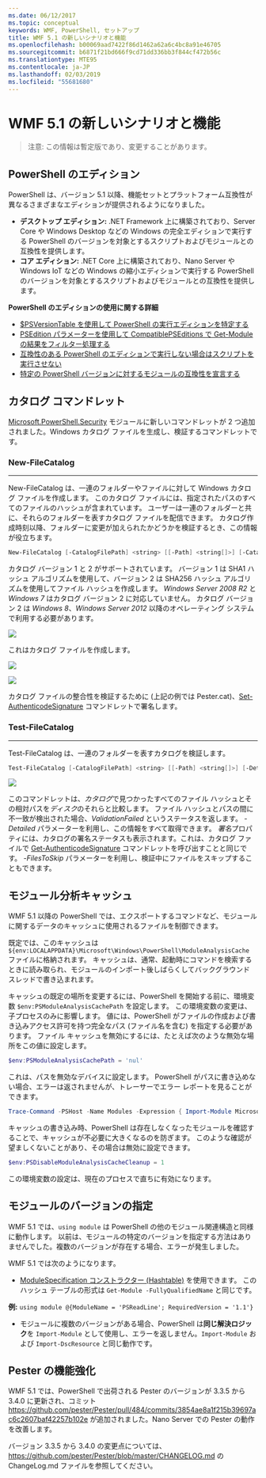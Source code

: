```yaml
---
ms.date: 06/12/2017
ms.topic: conceptual
keywords: WMF, PowerShell, セットアップ
title: WMF 5.1 の新しいシナリオと機能
ms.openlocfilehash: b00069aad7422f86d1462a62a6c4bc8a91e46705
ms.sourcegitcommit: b6871f21bd666f9cd71dd336bb3f844cf472b56c
ms.translationtype: MTE95
ms.contentlocale: ja-JP
ms.lasthandoff: 02/03/2019
ms.locfileid: "55681680"
---
```

# <a name="new-scenarios-and-features-in-wmf-51"></a>WMF 5.1 の新しいシナリオと機能

> 注意: この情報は暫定版であり、変更することがあります。

## <a name="powershell-editions"></a>PowerShell のエディション

PowerShell は、バージョン 5.1 以降、機能セットとプラットフォーム互換性が異なるさまざまなエディションが提供されるようになりました。

- **デスクトップ エディション:** .NET Framework 上に構築されており、Server Core や Windows Desktop などの Windows の完全エディションで実行する PowerShell のバージョンを対象とするスクリプトおよびモジュールとの互換性を提供します。
- **コア エディション:** .NET Core 上に構築されており、Nano Server や Windows IoT などの Windows の縮小エディションで実行する PowerShell のバージョンを対象とするスクリプトおよびモジュールとの互換性を提供します。

**PowerShell のエディションの使用に関する詳細**

- [$PSVersionTable を使用して PowerShell の実行エディションを特定する](/powershell/module/microsoft.powershell.core/about/about_automatic_variables)
- [PSEdition パラメーターを使用して CompatiblePSEditions で Get-Module の結果をフィルター処理する](/powershell/module/microsoft.powershell.core/get-module)
- [互換性のある PowerShell のエディションで実行しない場合はスクリプトを実行させない](/powershell/gallery/concepts/script-psedition-support)
- [特定の PowerShell バージョンに対するモジュールの互換性を宣言する](/powershell/gallery/concepts/module-psedition-support)

## <a name="catalog-cmdlets"></a>カタログ コマンドレット

[Microsoft.PowerShell.Security](/powershell/module/microsoft.powershell.security) モジュールに新しいコマンドレットが 2 つ追加されました。Windows カタログ ファイルを生成し、検証するコマンドレットです。

### <a name="new-filecatalog"></a>New-FileCatalog
--------------------------------

New-FileCatalog は、一連のフォルダーやファイルに対して Windows カタログ ファイルを作成します。
このカタログ ファイルには、指定されたパスのすべてのファイルのハッシュが含まれています。
ユーザーは一連のフォルダーと共に、それらのフォルダーを表すカタログ ファイルを配信できます。
カタログ作成時刻以降、フォルダーに変更が加えられたかどうかを検証するとき、この情報が役立ちます。

```powershell
New-FileCatalog [-CatalogFilePath] <string> [[-Path] <string[]>] [-CatalogVersion <int>] [-WhatIf] [-Confirm] [<CommonParameters>]
```

カタログ バージョン 1 と 2 がサポートされています。
バージョン 1 は SHA1 ハッシュ アルゴリズムを使用して、バージョン 2 は SHA256 ハッシュ アルゴリズムを使用してファイル ハッシュを作成します。
*Windows Server 2008 R2* と *Windows 7* はカタログ バージョン 2 に対応していません。
カタログ バージョン 2 は *Windows 8*、*Windows Server 2012* 以降のオペレーティング システムで利用する必要があります。

![](../images/NewFileCatalog.jpg)

これはカタログ ファイルを作成します。

![](../images/CatalogFile1.jpg)

![](../images/CatalogFile2.jpg)

カタログ ファイルの整合性を検証するために (上記の例では Pester.cat)、[Set-AuthenticodeSignature](/powershell/module/Microsoft.PowerShell.Security/Set-AuthenticodeSignature) コマンドレットで署名します。

### <a name="test-filecatalog"></a>Test-FileCatalog
--------------------------------

Test-FileCatalog は、一連のフォルダーを表すカタログを検証します。

```powershell
Test-FileCatalog [-CatalogFilePath] <string> [[-Path] <string[]>] [-Detailed] [-FilesToSkip <string[]>] [-WhatIf] [-Confirm] [<CommonParameters>]
```

![](../images/TestFileCatalog.jpg)

このコマンドレットは、*カタログ*で見つかったすべてのファイル ハッシュとその相対パスを*ディスク*のそれらと比較します。
ファイル ハッシュとパスの間に不一致が検出された場合、*ValidationFailed* というステータスを返します。
*-Detailed* パラメーターを利用し、この情報をすべて取得できます。
*署名*プロパティには、カタログの署名ステータスも表示されます。これは、カタログ ファイルで [Get-AuthenticodeSignature](/powershell/module/Microsoft.PowerShell.Security/Get-AuthenticodeSignature) コマンドレットを呼び出すことと同じです。
*-FilesToSkip* パラメーターを利用し、検証中にファイルをスキップすることもできます。

## <a name="module-analysis-cache"></a>モジュール分析キャッシュ

WMF 5.1 以降の PowerShell では、エクスポートするコマンドなど、モジュールに関するデータのキャッシュに使用されるファイルを制御できます。

既定では、このキャッシュは `${env:LOCALAPPDATA}\Microsoft\Windows\PowerShell\ModuleAnalysisCache` ファイルに格納されます。
キャッシュは、通常、起動時にコマンドを検索するときに読み取られ、モジュールのインポート後しばらくしてバックグラウンド スレッドで書き込まれます。

キャッシュの既定の場所を変更するには、PowerShell を開始する前に、環境変数 `$env:PSModuleAnalysisCachePath` を設定します。
この環境変数の変更は、子プロセスのみに影響します。
値には、PowerShell がファイルの作成および書き込みアクセス許可を持つ完全なパス (ファイル名を含む) を指定する必要があります。
ファイル キャッシュを無効にするには、たとえば次のような無効な場所をこの値に設定します。

```powershell
$env:PSModuleAnalysisCachePath = 'nul'
```

これは、パスを無効なデバイスに設定します。
PowerShell がパスに書き込めない場合、エラーは返されませんが、トレーサーでエラー レポートを見ることができます。

```powershell
Trace-Command -PSHost -Name Modules -Expression { Import-Module Microsoft.PowerShell.Management -Force }
```

キャッシュの書き込み時、PowerShell は存在しなくなったモジュールを確認することで、キャッシュが不必要に大きくなるのを防ぎます。
このような確認が望ましくないことがあり、その場合は無効に設定できます。

```powershell
$env:PSDisableModuleAnalysisCacheCleanup = 1
```

この環境変数の設定は、現在のプロセスで直ちに有効になります。

## <a name="specifying-module-version"></a>モジュールのバージョンの指定

WMF 5.1 では、`using module` は PowerShell の他のモジュール関連構造と同様に動作します。
以前は、モジュールの特定のバージョンを指定する方法はありませんでした。複数のバージョンが存在する場合、エラーが発生しました。

WMF 5.1 では次のようになります。

- [ModuleSpecification コンストラクター (Hashtable)](/dotnet/api/microsoft.powershell.commands.modulespecification.-ctor?view=powershellsdk-1.1.0#Microsoft_PowerShell_Commands_ModuleSpecification__ctor_System_Collections_Hashtable_) を使用できます。
このハッシュ テーブルの形式は `Get-Module -FullyQualifiedName` と同じです。

**例:** `using module @{ModuleName = 'PSReadLine'; RequiredVersion = '1.1'}`

- モジュールに複数のバージョンがある場合、PowerShell は**同じ解決ロジック**を `Import-Module` として使用し、エラーを返しません。`Import-Module` および `Import-DscResource` と同じ動作です。

## <a name="improvements-to-pester"></a>Pester の機能強化

WMF 5.1 では、PowerShell で出荷される Pester のバージョンが 3.3.5 から 3.4.0 に更新され、コミット https://github.com/pester/Pester/pull/484/commits/3854ae8a1f215b39697ac6c2607baf42257b102e が追加されました。Nano Server での Pester の動作を改善します。

バージョン 3.3.5 から 3.4.0 の変更点については、 https://github.com/pester/Pester/blob/master/CHANGELOG.md の ChangeLog.md ファイルを参照してください。
